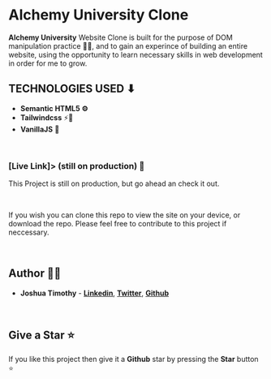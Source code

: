 # Alchemy University Clone

 <strong>Alchemy University</strong> Website Clone is built for the purpose of DOM manipulation practice 👨‍💻, and to gain an experince of building an entire website, using the opportunity to learn necessary skills in web development in order for me to grow.

## TECHNOLOGIES USED ⬇
- **Semantic HTML5 ⚙**
- **Tailwindcss** ⚡🌟
- **VanillaJS** 🚀

<br/>

### **[Live Link]> (still on production)**   🔗

This Project is still on production, but go ahead an check it out.

<br>

If you wish you can clone this repo to view the site on your device, or download the repo. Please feel free to contribute to this project if neccessary.

<br>

## Author 👨‍💻

- **Joshua Timothy** - **[Linkedin](https://linkedin.com/in/rammcodes)**, **[Twitter](https://twitter.com/rammcodes)**, **[Github](https://github.com/rammcodes)**


<br>

## Give a Star ⭐

If you like this project then give it a **Github** star by pressing the **Star** button ⭐
